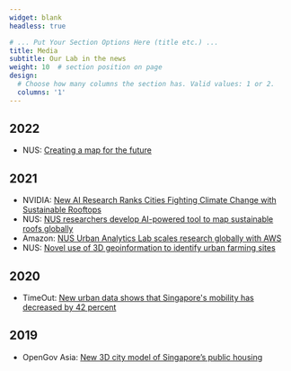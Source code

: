 ```yaml
---
widget: blank
headless: true

# ... Put Your Section Options Here (title etc.) ...
title: Media
subtitle: Our Lab in the news
weight: 10  # section position on page
design:
  # Choose how many columns the section has. Valid values: 1 or 2.
  columns: '1'
---
```


## 2022

* NUS: [Creating a map for the future](https://news.nus.edu.sg/creating-a-map-for-the-future)

## 2021

* NVIDIA: [New AI Research Ranks Cities Fighting Climate Change with Sustainable Rooftops](https://developer.nvidia.com/blog/new-ai-research-ranks-cities-fighting-climate-change-with-sustainable-rooftops/)
* NUS: [NUS researchers develop AI-powered tool to map sustainable roofs globally](https://news.nus.edu.sg/nus-researchers-develop-ai-powered-tool-to-map-sustainable-roofs-globally/)
* Amazon: [NUS Urban Analytics Lab scales research globally with AWS](https://aws.amazon.com/blogs/publicsector/nus-urban-analytics-lab-scales-research-globally-aws/)
* NUS: [Novel use of 3D geoinformation to identify urban farming sites](https://news.nus.edu.sg/novel-use-of-3d-geoinformation-to-identify-urban-farming-sites/)

## 2020

* TimeOut: [New urban data shows that Singapore's mobility has decreased by 42 percent](https://www.timeout.com/singapore/news/new-urban-data-shows-that-singapores-mobility-has-decreased-by-42-percent-041520)

## 2019

* OpenGov Asia: [New 3D city model of Singapore’s public housing](https://opengovasia.com/new-3d-city-model-of-singapores-public-housing/)